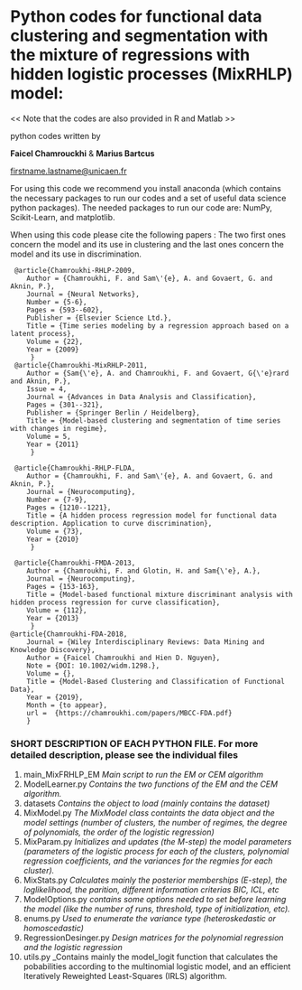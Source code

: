 # Python codes for functional data clustering and segmentation with the mixture of regressions with hidden logistic processes (MixRHLP) model: 

<< Note that the codes are also provided in R and Matlab >>

python codes written by

**Faicel Chamrouckhi**
&
**Marius Bartcus**

firstname.lastname@unicaen.fr

For using this code we recommend you install anaconda (which contains the necessary packages to run our codes and a set of useful data science python packages). 
The needed packages to run our code are: NumPy, Scikit-Learn, and matplotlib.

When using this code please cite the following papers : The two first ones concern the model and its use in clustering and the last ones concern the model and its use in discrimination.


```
 @article{Chamroukhi-RHLP-2009,
 	Author = {Chamroukhi, F. and Sam\'{e}, A. and Govaert, G. and Aknin, P.},
 	Journal = {Neural Networks},
 	Number = {5-6},
 	Pages = {593--602},
	Publisher = {Elsevier Science Ltd.},
 	Title = {Time series modeling by a regression approach based on a latent process},
 	Volume = {22},
 	Year = {2009}
     }
 @article{Chamroukhi-MixRHLP-2011,
 	Author = {Sam{\'e}, A. and Chamroukhi, F. and Govaert, G{\'e}rard and Aknin, P.},
 	Issue = 4,
 	Journal = {Advances in Data Analysis and Classification},
 	Pages = {301--321},
 	Publisher = {Springer Berlin / Heidelberg},
 	Title = {Model-based clustering and segmentation of time series with changes in regime},
 	Volume = 5,
 	Year = {2011}
     }

 @article{Chamroukhi-RHLP-FLDA,
 	Author = {Chamroukhi, F. and Sam\'{e}, A. and Govaert, G. and Aknin, P.},
 	Journal = {Neurocomputing},
 	Number = {7-9},
 	Pages = {1210--1221},
 	Title = {A hidden process regression model for functional data description. Application to curve discrimination},
 	Volume = {73},
 	Year = {2010}
     }

 @article{Chamroukhi-FMDA-2013,
 	Author = {Chamroukhi, F. and Glotin, H. and Sam{\'e}, A.},
 	Journal = {Neurocomputing},
 	Pages = {153-163},
 	Title = {Model-based functional mixture discriminant analysis with hidden process regression for curve classification},
 	Volume = {112},
 	Year = {2013}
     }  
@article{Chamroukhi-FDA-2018,
 	Journal = {Wiley Interdisciplinary Reviews: Data Mining and Knowledge Discovery},
 	Author = {Faicel Chamroukhi and Hien D. Nguyen},
 	Note = {DOI: 10.1002/widm.1298.},
 	Volume = {},
 	Title = {Model-Based Clustering and Classification of Functional Data},
 	Year = {2019},
 	Month = {to appear},
 	url =  {https://chamroukhi.com/papers/MBCC-FDA.pdf}
    }
```


### SHORT DESCRIPTION OF EACH PYTHON FILE. For more detailed description, please see the individual files

1) main_MixFRHLP_EM _Main script to run the EM or CEM algorithm_
2) ModelLearner.py _Contains the two functions of the EM and the CEM algorithm._
3) datasets _Contains the object to load (mainly contains the dataset)_                        
4) MixModel.py _The MixModel class containts the data object and the model settings (number of clusters, the number of regimes, the degree of polynomials, the order of the logistic regression)_
4) MixParam.py _Initializes and updates (the M-step) the model parameters (parameters of the logistic process for each of the clusters, polynomial regression coefficients, and the variances for the regmies for each cluster)._
5) MixStats.py _Calculates mainly the posterior memberships (E-step), the loglikelihood, the parition, different information criterias BIC, ICL, etc_
6) ModelOptions.py _contains some options needed to set before learning the model (like the number of runs, threshold, type of initialization, etc)._
8) enums.py _Used to enumerate the variance type (heteroskedastic or homoscedastic)_
9) RegressionDesinger.py _Design matrices for the polynomial regression and the logistic regression_
10) utils.py _Contains mainly the model_logit function that calculates the pobabilities according to the multinomial logistic model, and an efficient Iteratively Reweighted Least-Squares (IRLS) algorithm.


